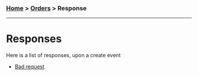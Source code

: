 ### [Home](../../../README.md) > [Orders](../../Readme.md) > Response

---------------------------------------------

# Responses

Here is a list of responses, upon a create event

* [Bad request](BadRequest.md)
